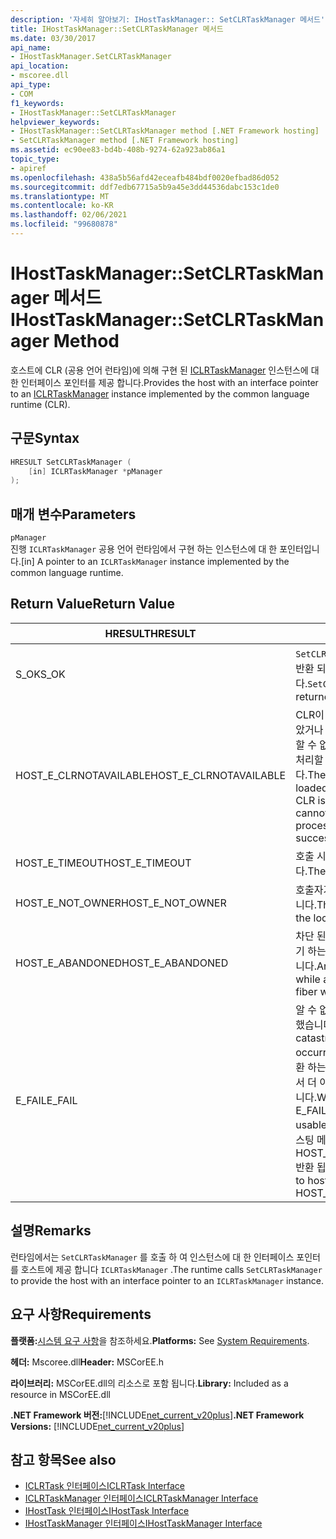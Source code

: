 ```yaml
---
description: '자세히 알아보기: IHostTaskManager:: SetCLRTaskManager 메서드'
title: IHostTaskManager::SetCLRTaskManager 메서드
ms.date: 03/30/2017
api_name:
- IHostTaskManager.SetCLRTaskManager
api_location:
- mscoree.dll
api_type:
- COM
f1_keywords:
- IHostTaskManager::SetCLRTaskManager
helpviewer_keywords:
- IHostTaskManager::SetCLRTaskManager method [.NET Framework hosting]
- SetCLRTaskManager method [.NET Framework hosting]
ms.assetid: ec90ee83-bd4b-408b-9274-62a923ab86a1
topic_type:
- apiref
ms.openlocfilehash: 438a5b56afd42eceafb484bdf0020efbad86d052
ms.sourcegitcommit: ddf7edb67715a5b9a45e3dd44536dabc153c1de0
ms.translationtype: MT
ms.contentlocale: ko-KR
ms.lasthandoff: 02/06/2021
ms.locfileid: "99680878"
---
```

# <a name="ihosttaskmanagersetclrtaskmanager-method"></a><span data-ttu-id="6d6a6-103">IHostTaskManager::SetCLRTaskManager 메서드</span><span class="sxs-lookup"><span data-stu-id="6d6a6-103">IHostTaskManager::SetCLRTaskManager Method</span></span>

<span data-ttu-id="6d6a6-104">호스트에 CLR (공용 언어 런타임)에 의해 구현 된 [ICLRTaskManager](iclrtaskmanager-interface.md) 인스턴스에 대 한 인터페이스 포인터를 제공 합니다.</span><span class="sxs-lookup"><span data-stu-id="6d6a6-104">Provides the host with an interface pointer to an [ICLRTaskManager](iclrtaskmanager-interface.md) instance implemented by the common language runtime (CLR).</span></span>  
  
## <a name="syntax"></a><span data-ttu-id="6d6a6-105">구문</span><span class="sxs-lookup"><span data-stu-id="6d6a6-105">Syntax</span></span>  
  
```cpp  
HRESULT SetCLRTaskManager (  
    [in] ICLRTaskManager *pManager  
);  
```  
  
## <a name="parameters"></a><span data-ttu-id="6d6a6-106">매개 변수</span><span class="sxs-lookup"><span data-stu-id="6d6a6-106">Parameters</span></span>  

 `pManager`  
 <span data-ttu-id="6d6a6-107">진행 `ICLRTaskManager` 공용 언어 런타임에서 구현 하는 인스턴스에 대 한 포인터입니다.</span><span class="sxs-lookup"><span data-stu-id="6d6a6-107">[in] A pointer to an `ICLRTaskManager` instance implemented by the common language runtime.</span></span>  
  
## <a name="return-value"></a><span data-ttu-id="6d6a6-108">Return Value</span><span class="sxs-lookup"><span data-stu-id="6d6a6-108">Return Value</span></span>  
  
|<span data-ttu-id="6d6a6-109">HRESULT</span><span class="sxs-lookup"><span data-stu-id="6d6a6-109">HRESULT</span></span>|<span data-ttu-id="6d6a6-110">설명</span><span class="sxs-lookup"><span data-stu-id="6d6a6-110">Description</span></span>|  
|-------------|-----------------|  
|<span data-ttu-id="6d6a6-111">S_OK</span><span class="sxs-lookup"><span data-stu-id="6d6a6-111">S_OK</span></span>|<span data-ttu-id="6d6a6-112">`SetCLRTaskManager` 성공적으로 반환 되었습니다.</span><span class="sxs-lookup"><span data-stu-id="6d6a6-112">`SetCLRTaskManager` returned successfully.</span></span>|  
|<span data-ttu-id="6d6a6-113">HOST_E_CLRNOTAVAILABLE</span><span class="sxs-lookup"><span data-stu-id="6d6a6-113">HOST_E_CLRNOTAVAILABLE</span></span>|<span data-ttu-id="6d6a6-114">CLR이 프로세스에 로드 되지 않았거나 CLR이 관리 코드를 실행할 수 없거나 호출을 성공적으로 처리할 수 없는 상태에 있습니다.</span><span class="sxs-lookup"><span data-stu-id="6d6a6-114">The CLR has not been loaded into a process, or the CLR is in a state in which it cannot run managed code or process the call successfully.</span></span>|  
|<span data-ttu-id="6d6a6-115">HOST_E_TIMEOUT</span><span class="sxs-lookup"><span data-stu-id="6d6a6-115">HOST_E_TIMEOUT</span></span>|<span data-ttu-id="6d6a6-116">호출 시간이 초과 되었습니다.</span><span class="sxs-lookup"><span data-stu-id="6d6a6-116">The call timed out.</span></span>|  
|<span data-ttu-id="6d6a6-117">HOST_E_NOT_OWNER</span><span class="sxs-lookup"><span data-stu-id="6d6a6-117">HOST_E_NOT_OWNER</span></span>|<span data-ttu-id="6d6a6-118">호출자가 잠금을 소유 하지 않습니다.</span><span class="sxs-lookup"><span data-stu-id="6d6a6-118">The caller does not own the lock.</span></span>|  
|<span data-ttu-id="6d6a6-119">HOST_E_ABANDONED</span><span class="sxs-lookup"><span data-stu-id="6d6a6-119">HOST_E_ABANDONED</span></span>|<span data-ttu-id="6d6a6-120">차단 된 스레드나 파이버에서 대기 하는 동안 이벤트를 취소 했습니다.</span><span class="sxs-lookup"><span data-stu-id="6d6a6-120">An event was canceled while a blocked thread or fiber was waiting on it.</span></span>|  
|<span data-ttu-id="6d6a6-121">E_FAIL</span><span class="sxs-lookup"><span data-stu-id="6d6a6-121">E_FAIL</span></span>|<span data-ttu-id="6d6a6-122">알 수 없는 치명적인 오류가 발생 했습니다.</span><span class="sxs-lookup"><span data-stu-id="6d6a6-122">An unknown catastrophic failure occurred.</span></span> <span data-ttu-id="6d6a6-123">메서드가 E_FAIL 반환 하는 경우 해당 프로세스 내에서 더 이상 CLR을 사용할 수 없습니다.</span><span class="sxs-lookup"><span data-stu-id="6d6a6-123">When a method returns E_FAIL, the CLR is no longer usable within the process.</span></span> <span data-ttu-id="6d6a6-124">호스팅 메서드를 이후에 호출 하면 HOST_E_CLRNOTAVAILABLE 반환 됩니다.</span><span class="sxs-lookup"><span data-stu-id="6d6a6-124">Subsequent calls to hosting methods return HOST_E_CLRNOTAVAILABLE.</span></span>|  
  
## <a name="remarks"></a><span data-ttu-id="6d6a6-125">설명</span><span class="sxs-lookup"><span data-stu-id="6d6a6-125">Remarks</span></span>  

 <span data-ttu-id="6d6a6-126">런타임에서는 `SetCLRTaskManager` 를 호출 하 여 인스턴스에 대 한 인터페이스 포인터를 호스트에 제공 합니다 `ICLRTaskManager` .</span><span class="sxs-lookup"><span data-stu-id="6d6a6-126">The runtime calls `SetCLRTaskManager` to provide the host with an interface pointer to an `ICLRTaskManager` instance.</span></span>  
  
## <a name="requirements"></a><span data-ttu-id="6d6a6-127">요구 사항</span><span class="sxs-lookup"><span data-stu-id="6d6a6-127">Requirements</span></span>  

 <span data-ttu-id="6d6a6-128">**플랫폼:**[시스템 요구 사항](../../get-started/system-requirements.md)을 참조하세요.</span><span class="sxs-lookup"><span data-stu-id="6d6a6-128">**Platforms:** See [System Requirements](../../get-started/system-requirements.md).</span></span>  
  
 <span data-ttu-id="6d6a6-129">**헤더:** Mscoree.dll</span><span class="sxs-lookup"><span data-stu-id="6d6a6-129">**Header:** MSCorEE.h</span></span>  
  
 <span data-ttu-id="6d6a6-130">**라이브러리:** MSCorEE.dll의 리소스로 포함 됩니다.</span><span class="sxs-lookup"><span data-stu-id="6d6a6-130">**Library:** Included as a resource in MSCorEE.dll</span></span>  
  
 <span data-ttu-id="6d6a6-131">**.NET Framework 버전:**[!INCLUDE[net_current_v20plus](../../../../includes/net-current-v20plus-md.md)]</span><span class="sxs-lookup"><span data-stu-id="6d6a6-131">**.NET Framework Versions:** [!INCLUDE[net_current_v20plus](../../../../includes/net-current-v20plus-md.md)]</span></span>  
  
## <a name="see-also"></a><span data-ttu-id="6d6a6-132">참고 항목</span><span class="sxs-lookup"><span data-stu-id="6d6a6-132">See also</span></span>

- [<span data-ttu-id="6d6a6-133">ICLRTask 인터페이스</span><span class="sxs-lookup"><span data-stu-id="6d6a6-133">ICLRTask Interface</span></span>](iclrtask-interface.md)
- [<span data-ttu-id="6d6a6-134">ICLRTaskManager 인터페이스</span><span class="sxs-lookup"><span data-stu-id="6d6a6-134">ICLRTaskManager Interface</span></span>](iclrtaskmanager-interface.md)
- [<span data-ttu-id="6d6a6-135">IHostTask 인터페이스</span><span class="sxs-lookup"><span data-stu-id="6d6a6-135">IHostTask Interface</span></span>](ihosttask-interface.md)
- [<span data-ttu-id="6d6a6-136">IHostTaskManager 인터페이스</span><span class="sxs-lookup"><span data-stu-id="6d6a6-136">IHostTaskManager Interface</span></span>](ihosttaskmanager-interface.md)
